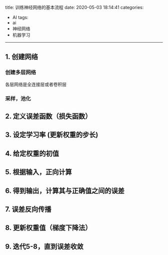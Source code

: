 title: 训练神经网络的基本流程
date: 2020-05-03 18:14:41
categories:
- AI
tags:
- ai
- 神经网络
- 机器学习
---

## 1. 创建网络

<!--more-->

### 创建多层网络

各层网络是全连接层或者卷积层

### 采样，池化

## 2. 定义误差函数（损失函数）

## 3. 设定学习率 (更新权重的步长)

## 4. 给定权重的初值

## 5. 根据输入，正向计算

## 6. 得到输出，计算其与正确值之间的误差

## 7. 误差反向传播

## 8. 更新权重值（梯度下降法）

## 9. 迭代5-8，直到误差收敛